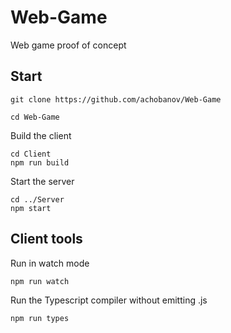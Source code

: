 # Web-Game
Web game proof of concept

## Start

```
git clone https://github.com/achobanov/Web-Game
```
```
cd Web-Game
```

Build the client
```
cd Client
npm run build
```

Start the server
```
cd ../Server
npm start
```
## Client tools

Run in watch mode
```
npm run watch
```

Run the Typescript compiler without emitting .js
```
npm run types
```